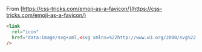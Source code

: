 From [https://css-tricks.com/emoji-as-a-favicon/](https://css-tricks.com/emoji-as-a-favicon/)

```html
<link
  rel="icon"
  href="data:image/svg+xml,<svg xmlns=%22http://www.w3.org/2000/svg%22 viewBox=%220 0 100 100%22><text y=%22.9em%22 font-size=%2290%22>🕰️</text></svg>"
/>
```
